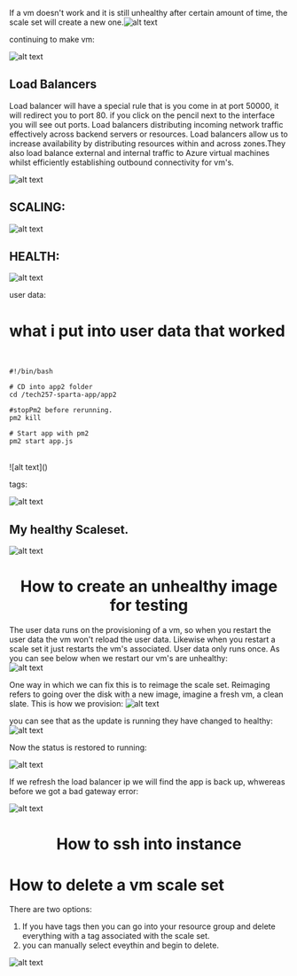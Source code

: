 If a vm doesn't work and it is still unhealthy after certain amount of time, the scale set will create a new one.![alt text](<Screenshot 2024-03-15 at 12.24.40.png>)


continuing to make vm:

![alt text](<Screenshot 2024-03-15 at 12.30.17.png>)

## Load Balancers
Load balancer will have a special rule  that is you come in at port 50000, it will redirect you to port 80. if you click on the pencil next to the interface you will see out ports. Load balancers  distributing incoming network traffic effectively across  backend servers or resources. Load balancers allow us to increase availability by distributing resources within and across zones.They also load balance external and internal traffic to Azure virtual machines whilst efficiently establishing outbound connectivity for vm's.

![alt text](<Screenshot 2024-03-15 at 12.36.03.png>)

## SCALING:
![alt text](<Screenshot 2024-03-15 at 12.42.27.png>)

## HEALTH:
![alt text](<Screenshot 2024-03-15 at 12.43.35.png>)

user data:

# what i put into user data that worked
<br>

```
#!/bin/bash

# CD into app2 folder
cd /tech257-sparta-app/app2

#stopPm2 before rerunning.
pm2 kill 

# Start app with pm2
pm2 start app.js
 ```
<br>
![alt text](<Screenshot 2024-03-15 at 12.45.56.png>)

tags:

![alt text](<Screenshot 2024-03-15 at 12.46.32.png>)

## My healthy Scaleset.
![alt text](<Screenshot 2024-03-15 at 15.04.47.png>)


# <center> How to create an unhealthy image for testing <center/>
The user data runs on the provisioning of a vm, so when you restart the user data the vm won't reload the user data. Likewise when you restart a scale set it just restarts the vm's associated. User data only runs once. As you can see below when we restart our vm's are unhealthy: 
<br>
![alt text](<Screenshot 2024-03-15 at 15.22.56.png>)

One way in which we can fix this is to reimage the scale set. Reimaging refers to going over the disk with a new image, imagine a fresh vm, a clean slate.
This is how we provision:
![alt text](<Screenshot 2024-03-15 at 15.29.12.png>)

you can see that as the update is running they have changed to healthy:
![alt text](<Screenshot 2024-03-15 at 15.31.03.png>)

Now the status is restored to running:
<br>

![alt text](<Screenshot 2024-03-15 at 15.31.50.png>)


If we refresh the load balancer ip we will find the app is back up, whwereas before we got a bad gateway error:

![alt text](<Screenshot 2024-03-15 at 15.34.14.png>)


# <center>  How to ssh into instance <center/>


# How to delete a vm scale set

There are two options:
1. If you have tags then you can go into your resource group and delete everything with a tag associated with the scale set.
2. you can manually select eveythin and begin to delete.




![alt text](<Screenshot 2024-03-15 at 15.04.47.png>)